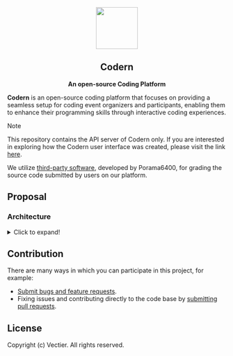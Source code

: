 <div align="center">
    <img src="https://github.com/codern-org/codern/assets/17198802/43ae20dc-74ba-42d3-9a5d-c77dde27217c" width="96" />
    <h2>Codern</h2>
    <p><b>An open-source Coding Platform</b></p>
</div>

**Codern** is an open-source coding platform that focuses on providing a seamless setup for coding event organizers and participants, enabling them to enhance their programming skills through interactive coding experiences.

> [!NOTE]
> This repository contains the API server of Codern only. If you are interested in exploring how the Codern user interface was created, please visit the link [here](https://github.com/codern-org/ui).

We utilize [third-party software](https://github.com/Porama6400/GradingCore2), developed by Porama6400, for grading the source code submitted by users on our platform.

## Proposal

### Architecture

<details><summary>Click to expand!</summary>

```mermaid
%%{init: {'theme': 'neutral' } }%%
graph LR
    nginxIngress --> k8s

    client["Client"]
    client -->|http/https/websocket| nginxIngress

    k8s -.-|monitor| observer
    datastore -.-|monitor| observer
    messageBroker -.-|monitor| observer
    vm2 -.-|monitor| observer

    backend <-->|pub/consume| rabbitmq
    backend -->|query| mysql
    backend -->|query| influxdb
    backend -->|proxy| seaweedfs

    gradingCore <-->|pub/consume| rabbitmq

    subgraph codern["Codern cluster (Cold state)"]
        nginxIngress["Nginx ingress"]

        subgraph vm1["Virtual machine"]
            subgraph k8s["Kubernetes environment"]
                backend["Backend Pod"]
                frontend["Frontend Pod"]
            end

            subgraph docker["Docker environment"]
                subgraph datastore["Datastore containers"]
                    direction TB
                    mysql["MySQL"]
                    influxdb["InfluxDB"]
                    seaweedfs["SeaweedFS"]
                end
                subgraph messageBroker["Message broker"]
                    rabbitmq["RabbitMQ"]
                end
                subgraph observer["Observability containers"]
                    direction TB
                    grafana["Grafana"]
                    prometheus["Prometheus"]
                end
            end
        end
        subgraph vm2["Virtual machine"]
            dockerd
            gradingCore -->|manage container| dockerd

            subgraph docker2["Docker environment"]
                gradingCore["Grading Core"]
            end
        end
    end

style vm1 fill:#ced4da
style vm2 fill:#ced4da
style datastore fill:#e9ecef
style messageBroker fill:#e9ecef
style observer fill:#e9ecef
```

#### We don't need Microservice

Behind the scenes, the Codern API server was built using lighting-fast web framework, [Fiber](https://docs.gofiber.io/). Our codebase was designed with a monolithic architecture. Previosuly, we adopted a Microservice architecture for building everything (see [legacy version](https://github.com/codern-org/legacy)), but we eventually made the decision to switch back to a monolith. We found that the Microservice architecture didn't provide us any significant advantages, only introducing development difficulties. As the result, **we opted for the more streamlined monolithic approach.**

#### Clean architecture

This project follows the Clean Architecture principles, ensuring a modular and maintainable codebase. With clear separation of core business logic from external dependencies, it promotes flixibility and scalability. This approach also facilitates easier testing.

_Thanks to Uncle Bob, for the [article](https://blog.cleancoder.com/uncle-bob/2012/08/13/the-clean-architecture.html) of Clean Architecture._

#### Logging & Measurement

This project utilizes [InfluxDB](https://www.influxdata.com/), [Prometheus](https://prometheus.io/), [Grafana](https://grafana.com/) and to achieve a robust log and metric management system. With InfluxDB for time-series storage, Prometheus for monitoring, and Grafana for visualization, we ensure optimal performance and proactive issue detection.

</details>

## Contribution

There are many ways in which you can participate in this project, for example:

- [Submit bugs and feature requests](https://github.com/codern-org/codern/issues).
- Fixing issues and contributing directly to the code base by [submitting pull requests](https://github.com/codern-org/codern/pulls).

## License

Copyright (c) Vectier. All rights reserved.
